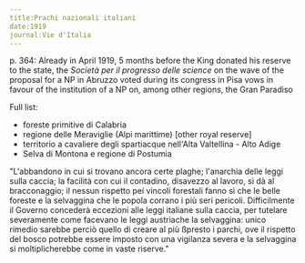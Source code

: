 ```yaml
---
title:Prachi nazionali italiani	
date:1919
journal:Vie d'Italia	
---
```


p. 364: Already in April 1919, 5 months before the King donated his reserve to the state, the _Società per il progresso delle science_ on the wave of the proposal for a NP in Abruzzo voted during its congress in Pisa vows in favour of the institution of a NP on, among other regions, the Gran Paradiso

Full list:

- foreste primitive di Calabria
- regione delle Meraviglie (Alpi marittime) [other royal reserve]
- territorio a cavaliere degli spartiacque nell'Alta Valtellina - Alto Adige
- Selva di Montona e regione di Postumia

"L'abbandono in cui si trovano ancora certe plaghe; l'anarchia delle leggi sulla caccia; la facilità con cui il contadino, disavezzo al lavoro, si dà al bracconaggio; il nessun rispetto pei vincoli forestali fanno sì che le belle foreste e la selvaggina che le popola corrano i più seri pericoli. Difficilmente il Governo concederà eccezioni alle leggi italiane sulla caccia, per tutelare severamente come facevano le leggi austriache la selvaggina: unico rimedio sarebbe perciò  quello di creare al più ßpresto i parchi, ove il rispetto del bosco potrebbe essere imposto con una vigilanza severa e la selvaggina si moltiplicherebbe come in vaste riserve."